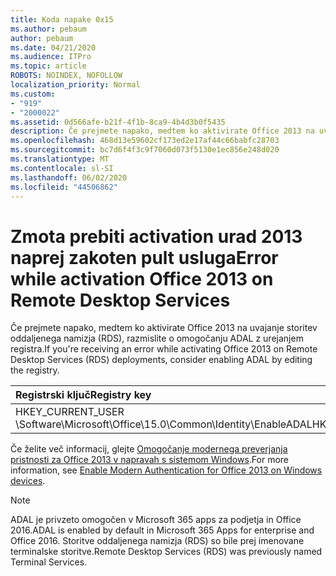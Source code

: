 ```yaml
---
title: Koda napake 0x15
ms.author: pebaum
author: pebaum
ms.date: 04/21/2020
ms.audience: ITPro
ms.topic: article
ROBOTS: NOINDEX, NOFOLLOW
localization_priority: Normal
ms.custom:
- "919"
- "2000022"
ms.assetid: 0d566afe-b21f-4f1b-8ca9-4b4d3b0f5435
description: Če prejmete napako, medtem ko aktivirate Office 2013 na uvajanje storitev oddaljenega namizja (RDS), razmislite o omogočanju ADAL z urejanjem registra.
ms.openlocfilehash: 468d13e59602cf173ed2e17af44c66babfc28703
ms.sourcegitcommit: bc7d6f4f3c9f7060d073f5130e1ec856e248d020
ms.translationtype: MT
ms.contentlocale: sl-SI
ms.lasthandoff: 06/02/2020
ms.locfileid: "44506862"
---
```

# <a name="error-while-activation-office-2013-on-remote-desktop-services"></a><span data-ttu-id="454b4-103">Zmota prebiti activation urad 2013 naprej zakoten pult usluga</span><span class="sxs-lookup"><span data-stu-id="454b4-103">Error while activation Office 2013 on Remote Desktop Services</span></span>

<span data-ttu-id="454b4-104">Če prejmete napako, medtem ko aktivirate Office 2013 na uvajanje storitev oddaljenega namizja (RDS), razmislite o omogočanju ADAL z urejanjem registra.</span><span class="sxs-lookup"><span data-stu-id="454b4-104">If you're receiving an error while activating Office 2013 on Remote Desktop Services (RDS) deployments, consider enabling ADAL by editing the registry.</span></span>
  
|<span data-ttu-id="454b4-105">**Registrski ključ**</span><span class="sxs-lookup"><span data-stu-id="454b4-105">**Registry key**</span></span>|<span data-ttu-id="454b4-106">**Vrsta**</span><span class="sxs-lookup"><span data-stu-id="454b4-106">**Type**</span></span>|<span data-ttu-id="454b4-107">**Vrednost**</span><span class="sxs-lookup"><span data-stu-id="454b4-107">**Value**</span></span>|
|:-----|:-----|:-----|
|<span data-ttu-id="454b4-108">HKEY_CURRENT_USER \Software\Microsoft\Office\15.0\Common\Identity\EnableADAL</span><span class="sxs-lookup"><span data-stu-id="454b4-108">HKEY_CURRENT_USER\Software\Microsoft\Office\15.0\Common\Identity\EnableADAL</span></span>  <br/> |<span data-ttu-id="454b4-109">Reg_dword</span><span class="sxs-lookup"><span data-stu-id="454b4-109">REG_DWORD</span></span>  <br/> |<span data-ttu-id="454b4-110">1</span><span class="sxs-lookup"><span data-stu-id="454b4-110">1</span></span>  <br/> |

<span data-ttu-id="454b4-111">Če želite več informacij, glejte [Omogočanje modernega preverjanja pristnosti za Office 2013 v napravah s sistemom Windows](https://docs.microsoft.com/microsoft-365/admin/security-and-compliance/enable-modern-authentication).</span><span class="sxs-lookup"><span data-stu-id="454b4-111">For more information, see [Enable Modern Authentication for Office 2013 on Windows devices](https://docs.microsoft.com/microsoft-365/admin/security-and-compliance/enable-modern-authentication).</span></span>
  
> [!NOTE]
>  <span data-ttu-id="454b4-112">ADAL je privzeto omogočen v Microsoft 365 apps za podjetja in Office 2016.</span><span class="sxs-lookup"><span data-stu-id="454b4-112">ADAL is enabled by default in Microsoft 365 Apps for enterprise and Office 2016.</span></span> <span data-ttu-id="454b4-113">Storitve oddaljenega namizja (RDS) so bile prej imenovane terminalske storitve.</span><span class="sxs-lookup"><span data-stu-id="454b4-113">Remote Desktop Services (RDS) was previously named Terminal Services.</span></span>
  